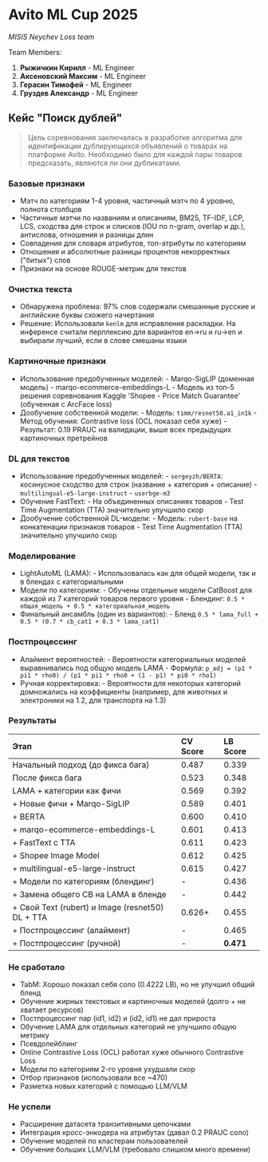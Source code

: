 # Avito ML Cup 2025

_MISIS Neychev Loss team_

Team Members:

1. **Рыжичкин Кирилл** - ML Engineer
2. **Аксеновский Максим** - ML Engineer
3. **Герасин Тимофей** - ML Engineer
4. **Груздев Александр** - ML Engineer
      
## Кейс "Поиск дублей"

> Цель соревнования заключалась в разработке алгоритма для идентификации дублирующихся объявлений о товарах на платформе Avito. Необходимо было для каждой пары товаров предсказать, являются ли они дубликатами.

### Базовые признаки

- Мэтч по категориям 1-4 уровня, частичный мэтч по 4 уровню, полнота столбцов
- Частичные мэтчи по названиям и описаниям, BM25, TF-IDF, LCP, LCS, сходства для строк и списков (IOU по n-gram, overlap и др.), антислова, отношения и разницы длин
- Совпадения для словаря атрибутов, топ-атрибуты по категориям
- Отношения и абсолютные разницы процентов некорректных ("битых") слов
- Признаки на основе ROUGE-метрик для текстов
    
### Очистка текста

- Обнаружена проблема: 97% слов содержали смешанные русские и английские буквы схожего начертания
- Решение: Использовали `kenlm` для исправления раскладки. На инференсе считали перплексию для вариантов en→ru и ru→en и выбирали лучший, если в слове смешаны языки
    
### Картиночные признаки

- Использование предобученных моделей:
      - Marqo-SigLIP (доменная модель)
      - marqo-ecommerce-embeddings-L
      - Модель из топ-5 решения соревнования Kaggle 'Shopee - Price Match Guarantee' (обученная с ArcFace loss)
- Дообучение собственной модели:
      - Модель: `timm/resnet50.a1_in1k`
      - Метод обучения: Contrastive loss (OCL показал себя хуже)
      - Результат: 0.19 PRAUC на валидации, выше всех предыдущих картиночных претрейнов

### DL для текстов

- Использование предобученных моделей:
      - `sergeyzh/BERTA`: косинусное сходство для строк (название + категория + описание)
      - `multilingual-e5-large-instruct`
      - `userbge-m3`
- Обучение FastText:
      - На объединенных описаниях товаров
      - Test Time Augmentation (TTA) значительно улучшило скор
- Дообучение собственной DL-модели:
      - Модель: `rubert-base` на конкатенации признаков товаров
      - Test Time Augmentation (TTA) значительно улучшило скор

### Моделирование

- LightAutoML (LAMA):
      - Использовалась как для общей модели, так и в блендах с категориальными
- Модели по категориям:
      - Обучены отдельные модели CatBoost для каждой из 7 категорий товаров первого уровня
      - Блендинг: `0.5 * общая_модель + 0.5 * категориальная_модель`
- Финальный ансамбль (один из вариантов):
      - Бленд `0.5 * lama_full + 0.5 * (0.7 * cb_cat1 + 0.3 * lama_cat1)`

### Постпроцессинг

- Алаймент вероятностей:
      - Вероятности категориальных моделей выравнивались под общую модель LAMA
      - Формула: `p_adj = (p1 * pi1 * rho0) / (p1 * pi1 * rho0 + (1 - p1) * pi0 * rho1)`
- Ручная корректировка:
      - Вероятности для некоторых категорий домножались на коэффициенты (например, для животных и электроники на 1.2, для транспорта на 1.3)

### Результаты

| Этап                                  | CV Score | LB Score |
| :------------------------------------ | :---------- | :---------- |
| Начальный подход (до фикса бага)     | 0.487       | 0.339       |
| После фикса бага                      | 0.523       | 0.348       |
| LAMA + категории как фичи            | 0.569       | 0.392       |
| + Новые фичи + Marqo-SigLIP           | 0.589       | 0.401       |
| + BERTA                               | 0.600       | 0.410       |
| + marqo-ecommerce-embeddings-L        | 0.601       | 0.413       |
| + FastText с TTA                      | 0.611       | 0.423       |
| + Shopee Image Model                  | 0.612       | 0.425       |
| + multilingual-e5-large-instruct    | 0.615       | 0.427       |
| + Модели по категориям (блендинг)     | -           | 0.436       |
| + Замена общего CB на LAMA в бленде   | -           | 0.442       |
| + Свой Text (rubert) и Image (resnet50) DL + TTA | 0.626+      | 0.455       |
| + Постпроцессинг (алаймент)           | -           | 0.465       |
| + Постпроцессинг (ручной)             | -           | **0.471**   |

### Не сработало

- TabM: Хорошо показал себя соло (0.4222 LB), но не улучшил общий бленд
- Обучение жирных текстовых и картиночных моделей (долго + не хватает ресурсов)
- Постпроцессинг пар (id1, id2) и (id2, id1) не дал прироста
- Обучение LAMA для отдельных категорий не улучшило общую метрику
- Псевдолейблинг
- Online Contrastive Loss (OCL) работал хуже обычного Contrastive Loss
- Модели по категориям 2-го уровня ухудшали скор
- Отбор признаков (использовали все ~470)
- Разметка новых категорий с помощью LLM/VLM

### Не успели

- Расширение датасета транзитивными цепочками
- Интеграция кросс-энкодера на атрибутах (давал 0.2 PRAUC соло)
- Обучение моделей по кластерам пользователей
- Обучение больших LLM/VLM (требовало слишком много времени)

